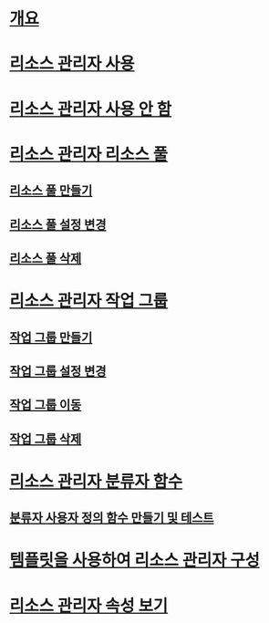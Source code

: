 # [개요](resource-governor.md)  
# [리소스 관리자 사용](enable-resource-governor.md)  
# [리소스 관리자 사용 안 함](disable-resource-governor.md)  
# [리소스 관리자 리소스 풀](resource-governor-resource-pool.md)  
## [리소스 풀 만들기](create-a-resource-pool.md)  
## [리소스 풀 설정 변경](change-resource-pool-settings.md)  
## [리소스 풀 삭제](delete-a-resource-pool.md)  
# [리소스 관리자 작업 그룹](resource-governor-workload-group.md)  
## [작업 그룹 만들기](create-a-workload-group.md)  
## [작업 그룹 설정 변경](change-workload-group-settings.md)  
## [작업 그룹 이동](move-a-workload-group.md)  
## [작업 그룹 삭제](delete-a-workload-group.md)  
# [리소스 관리자 분류자 함수](resource-governor-classifier-function.md)  
## [분류자 사용자 정의 함수 만들기 및 테스트](create-and-test-a-classifier-user-defined-function.md)  
# [템플릿을 사용하여 리소스 관리자 구성](configure-resource-governor-using-a-template.md)  
# [리소스 관리자 속성 보기](view-resource-governor-properties.md)  
